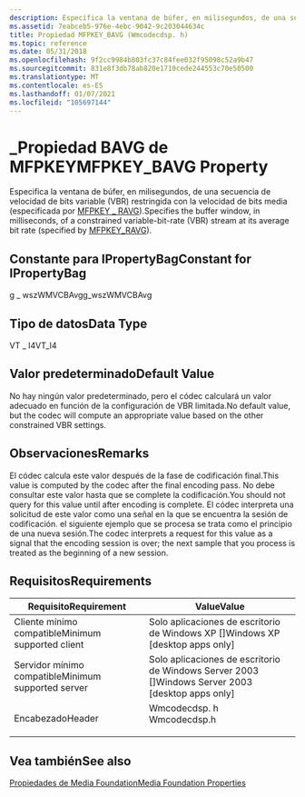 ```yaml
---
description: Especifica la ventana de búfer, en milisegundos, de una secuencia de velocidad de bits variable (VBR) restringida con la velocidad de bits media (especificada por MFPKEY \_ RAVG).
ms.assetid: 7eabceb5-976e-4ebc-9042-9c203044634c
title: Propiedad MFPKEY_BAVG (Wmcodecdsp. h)
ms.topic: reference
ms.date: 05/31/2018
ms.openlocfilehash: 9f2cc9984b803fc37c84fee032f95098c52a9b47
ms.sourcegitcommit: 831e8f3db78ab820e1710cede244553c70e50500
ms.translationtype: MT
ms.contentlocale: es-ES
ms.lasthandoff: 01/07/2021
ms.locfileid: "105697144"
---
```

# <a name="mfpkey_bavg-property"></a><span data-ttu-id="5ecdd-103">\_Propiedad BAVG de MFPKEY</span><span class="sxs-lookup"><span data-stu-id="5ecdd-103">MFPKEY\_BAVG Property</span></span>

<span data-ttu-id="5ecdd-104">Especifica la ventana de búfer, en milisegundos, de una secuencia de velocidad de bits variable (VBR) restringida con la velocidad de bits media (especificada por [MFPKEY \_ RAVG](mfpkey-ravgproperty.md)).</span><span class="sxs-lookup"><span data-stu-id="5ecdd-104">Specifies the buffer window, in milliseconds, of a constrained variable-bit-rate (VBR) stream at its average bit rate (specified by [MFPKEY\_RAVG](mfpkey-ravgproperty.md)).</span></span>

## <a name="constant-for-ipropertybag"></a><span data-ttu-id="5ecdd-105">Constante para IPropertyBag</span><span class="sxs-lookup"><span data-stu-id="5ecdd-105">Constant for IPropertyBag</span></span>

<span data-ttu-id="5ecdd-106">g \_ wszWMVCBAvg</span><span class="sxs-lookup"><span data-stu-id="5ecdd-106">g\_wszWMVCBAvg</span></span>

## <a name="data-type"></a><span data-ttu-id="5ecdd-107">Tipo de datos</span><span class="sxs-lookup"><span data-stu-id="5ecdd-107">Data Type</span></span>

<span data-ttu-id="5ecdd-108">VT \_ I4</span><span class="sxs-lookup"><span data-stu-id="5ecdd-108">VT\_I4</span></span>

## <a name="default-value"></a><span data-ttu-id="5ecdd-109">Valor predeterminado</span><span class="sxs-lookup"><span data-stu-id="5ecdd-109">Default Value</span></span>

<span data-ttu-id="5ecdd-110">No hay ningún valor predeterminado, pero el códec calculará un valor adecuado en función de la configuración de VBR limitada.</span><span class="sxs-lookup"><span data-stu-id="5ecdd-110">No default value, but the codec will compute an appropriate value based on the other constrained VBR settings.</span></span>

## <a name="remarks"></a><span data-ttu-id="5ecdd-111">Observaciones</span><span class="sxs-lookup"><span data-stu-id="5ecdd-111">Remarks</span></span>

<span data-ttu-id="5ecdd-112">El códec calcula este valor después de la fase de codificación final.</span><span class="sxs-lookup"><span data-stu-id="5ecdd-112">This value is computed by the codec after the final encoding pass.</span></span> <span data-ttu-id="5ecdd-113">No debe consultar este valor hasta que se complete la codificación.</span><span class="sxs-lookup"><span data-stu-id="5ecdd-113">You should not query for this value until after encoding is complete.</span></span> <span data-ttu-id="5ecdd-114">El códec interpreta una solicitud de este valor como una señal en la que se encuentra la sesión de codificación. el siguiente ejemplo que se procesa se trata como el principio de una nueva sesión.</span><span class="sxs-lookup"><span data-stu-id="5ecdd-114">The codec interprets a request for this value as a signal that the encoding session is over; the next sample that you process is treated as the beginning of a new session.</span></span>

## <a name="requirements"></a><span data-ttu-id="5ecdd-115">Requisitos</span><span class="sxs-lookup"><span data-stu-id="5ecdd-115">Requirements</span></span>



| <span data-ttu-id="5ecdd-116">Requisito</span><span class="sxs-lookup"><span data-stu-id="5ecdd-116">Requirement</span></span> | <span data-ttu-id="5ecdd-117">Value</span><span class="sxs-lookup"><span data-stu-id="5ecdd-117">Value</span></span> |
|-------------------------------------|-----------------------------------------------------------------------------------------|
| <span data-ttu-id="5ecdd-118">Cliente mínimo compatible</span><span class="sxs-lookup"><span data-stu-id="5ecdd-118">Minimum supported client</span></span><br/> | <span data-ttu-id="5ecdd-119">Solo aplicaciones de escritorio de Windows XP \[\]</span><span class="sxs-lookup"><span data-stu-id="5ecdd-119">Windows XP \[desktop apps only\]</span></span><br/>                                             |
| <span data-ttu-id="5ecdd-120">Servidor mínimo compatible</span><span class="sxs-lookup"><span data-stu-id="5ecdd-120">Minimum supported server</span></span><br/> | <span data-ttu-id="5ecdd-121">Solo aplicaciones de escritorio de Windows Server 2003 \[\]</span><span class="sxs-lookup"><span data-stu-id="5ecdd-121">Windows Server 2003 \[desktop apps only\]</span></span><br/>                                    |
| <span data-ttu-id="5ecdd-122">Encabezado</span><span class="sxs-lookup"><span data-stu-id="5ecdd-122">Header</span></span><br/>                   | <dl> <span data-ttu-id="5ecdd-123"><dt>Wmcodecdsp. h</dt></span><span class="sxs-lookup"><span data-stu-id="5ecdd-123"><dt>Wmcodecdsp.h</dt></span></span> </dl> |



## <a name="see-also"></a><span data-ttu-id="5ecdd-124">Vea también</span><span class="sxs-lookup"><span data-stu-id="5ecdd-124">See also</span></span>

<dl> <dt>

[<span data-ttu-id="5ecdd-125">Propiedades de Media Foundation</span><span class="sxs-lookup"><span data-stu-id="5ecdd-125">Media Foundation Properties</span></span>](media-foundation-properties.md)
</dt> </dl>

 

 




